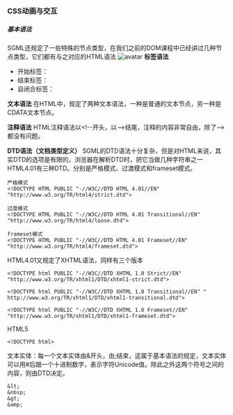 ### CSS动画与交互

##### 基本语法
SGML还规定了一些特殊的节点类型，在我们之前的DOM课程中已经讲过几种节点类型，它们都有与之对应的HTML语法
![avatar](https://static001.geekbang.org/resource/image/b6/bc/b6fdf08dbe47c837e274ff1bb6f630bc.jpg)
**标签语法**
* 开始标签：<tagname>
* 结束标签：</tagname>
* 自闭合标签：<tagname />

**文本语法**
在HTML中，规定了两种文本语法，一种是普通的文本节点，另一种是CDATA文本节点。

**注释语法**
HTML注释语法以\<!--开头，以-->结尾，注释的内容非常自由，除了-->都没有问题。

**DTD语法（文档类型定义）**
SGML的DTD语法十分复杂，但是对HTML来说，其实DTD的选项是有限的，浏览器在解析DTD时，把它当做几种字符串之一
HTML4.01有三种DTD。分别是严格模式、过渡模式和frameset模式。
```
严格模式
<!DOCTYPE HTML PUBLIC "-//W3C//DTD HTML 4.01//EN" "http://www.w3.org/TR/html4/strict.dtd">

过度模式
<!DOCTYPE HTML PUBLIC "-//W3C//DTD HTML 4.01 Transitional//EN" "http://www.w3.org/TR/html4/loose.dtd">

frameset模式
<!DOCTYPE HTML PUBLIC "-//W3C//DTD HTML 4.01 Frameset//EN" "http://www.w3.org/TR/html4/frameset.dtd">
```

HTML4.01又规定了XHTML语法，同样有三个版本
```
<!DOCTYPE html PUBLIC "-//W3C//DTD XHTML 1.0 Strict//EN" 
"http://www.w3.org/TR/xhtml1/DTD/xhtml1-strict.dtd">

<!DOCTYPE html PUBLIC "-//W3C//DTD XHTML 1.0 Transitional//EN" "
http://www.w3.org/TR/xhtml1/DTD/xhtml1-transitional.dtd">

<!DOCTYPE html PUBLIC "-//W3C//DTD XHTML 1.0 Frameset//EN" 
"http://www.w3.org/TR/xhtml1/DTD/xhtml1-frameset.dtd">
```
HTML5
```
<!DOCTYPE html>
```

文本实体：每一个文本实体由&开头，由;结束，这属于基本语法的规定，文本实体可以用#后跟一个十进制数字，表示字符Unicode值。除此之外这两个符号之间的内容，则由DTD决定。
```
&lt;
&nbsp;
&gt;
&amp;
```